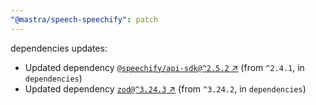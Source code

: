 ```yaml
---
"@mastra/speech-speechify": patch
---
```

dependencies updates:
  - Updated dependency [`@speechify/api-sdk@^2.5.2` ↗︎](https://www.npmjs.com/package/@speechify/api-sdk/v/2.5.2) (from `^2.4.1`, in `dependencies`)
  - Updated dependency [`zod@^3.24.3` ↗︎](https://www.npmjs.com/package/zod/v/3.24.3) (from `^3.24.2`, in `dependencies`)
